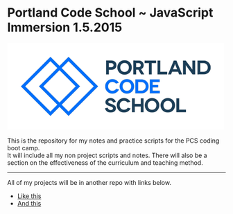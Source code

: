 # Portland Code School ~ JavaScript Immersion 1.5.2015  

[![Portland Code School logo](assets/pcs-logo.png)](http://www.portlandcodeschool.com)  

This is the repository for my notes and practice scripts for the PCS coding boot camp.  
It will include all my non project scripts and notes. There will also be a section on the effectiveness of the curriculum and teaching method.  

---  

All of my projects will be in another repo with links below.

  * [Like this](http://google.com)  
  * [And this](http://google.com)  
